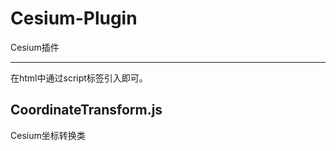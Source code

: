 # Cesium-Plugin
Cesium插件

--------------------------------------------------

在html中通过script标签引入即可。

## CoordinateTransform.js
Cesium坐标转换类
